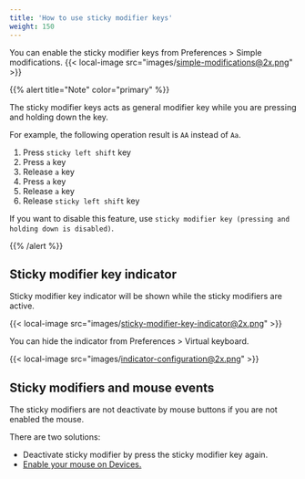 ```yaml
---
title: 'How to use sticky modifier keys'
weight: 150
---
```


You can enable the sticky modifier keys from Preferences &gt; Simple modifications.
{{< local-image src="images/simple-modifications@2x.png" >}}

{{% alert title="Note" color="primary" %}}

The sticky modifier keys acts as general modifier key while you are pressing and holding down the key.

For example, the following operation result is `AA` instead of `Aa`.

1.  Press `sticky left shift` key
2.  Press `a` key
3.  Release `a` key
4.  Press `a` key
5.  Release `a` key
6.  Release `sticky left shift` key

If you want to disable this feature, use `sticky modifier key (pressing and holding down is disabled)`.

{{% /alert %}}

## Sticky modifier key indicator

Sticky modifier key indicator will be shown while the sticky modifiers are active.

{{< local-image src="images/sticky-modifier-key-indicator@2x.png" >}}

You can hide the indicator from Preferences &gt; Virtual keyboard.

{{< local-image src="images/indicator-configuration@2x.png" >}}

## Sticky modifiers and mouse events

The sticky modifiers are not deactivate by mouse buttons if you are not enabled the mouse.

There are two solutions:

-   Deactivate sticky modifier by press the sticky modifier key again.
-   [Enable your mouse on Devices.](../mouse-button/)
